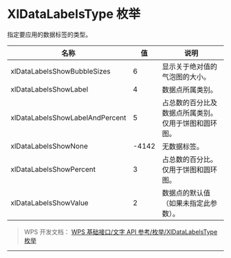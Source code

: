# XlDataLabelsType 枚举

指定要应用的数据标签的类型。

| 名称                            | 值    | 说明                                                 |
|---------------------------------|-------|------------------------------------------------------|
| xlDataLabelsShowBubbleSizes     | 6     | 显示关于绝对值的气泡图的大小。                       |
| xlDataLabelsShowLabel           | 4     | 数据点所属类别。                                     |
| xlDataLabelsShowLabelAndPercent | 5     | 占总数的百分比及数据点所属类别。仅用于饼图和圆环图。 |
| xlDataLabelsShowNone            | -4142 | 无数据标签。                                         |
| xlDataLabelsShowPercent         | 3     | 占总数的百分比。仅用于饼图和圆环图。                 |
| xlDataLabelsShowValue           | 2     | 数据点的默认值（如果未指定此参数）。                 |

> WPS 开发文档： [WPS 基础接口/文字 API 参考/枚举/XlDataLabelsType 枚举](https://qn.cache.wpscdn.cn/encs/doc/office_v19/topics/WPS%20%E5%9F%BA%E7%A1%80%E6%8E%A5%E5%8F%A3/%E6%96%87%E5%AD%97%20API%20%E5%8F%82%E8%80%83/%E6%9E%9A%E4%B8%BE/XlDataLabelsType%20%E6%9E%9A%E4%B8%BE.html)

------------------------------------------------------------------------
